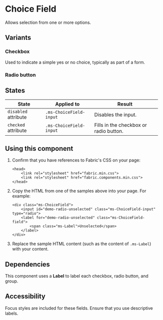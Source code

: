 # Choice Field
Allows selection from one or more options.

## Variants

### Checkbox
Used to indicate a simple yes or no choice, typically as part of a form.

<!---
{{> ChoiceFieldElem props=ChoiceFieldModels.checkbox }}
{{> ChoiceFieldElem props=ChoiceFieldModels.checkboxDisabled }}
{{> ChoiceFieldElem props=ChoiceFieldModels.checkboxSelected }}
--->

### Radio button

<!---
{{> ChoiceFieldElem props=ChoiceFieldModels.basic }}
{{> ChoiceFieldElem props=ChoiceFieldModels.disabled }}
{{> ChoiceFieldElem props=ChoiceFieldModels.selected }}
--->


## States
State | Applied to | Result
 --- | --- | ---
`disabled` attribute | `.ms-ChoiceField-input` | Disables the input.
`checked` attribute | `.ms-ChoiceField-input` | Fills in the checkbox or radio button.

## Using this component
1. Confirm that you have references to Fabric's CSS on your page:
    ```
    <head>
        <link rel="stylesheet" href="fabric.min.css">
        <link rel="stylesheet" href="fabric.components.min.css">
    </head>
    ```
2. Copy the HTML from one of the samples above into your page. For example:
    ```
    <div class="ms-ChoiceField">
        <input id="demo-radio-unselected" class="ms-ChoiceField-input" type="radio">
        <label for="demo-radio-unselected" class="ms-ChoiceField-field">
            <span class="ms-Label">Unselected</span>
        </label>
    </div>
    ```
3. Replace the sample HTML content (such as the content of `.ms-Label`) with your content.

## Dependencies
This component uses a **Label** to label each checkbox, radio button, and group.

## Accessibility
Focus styles are included for these fields. Ensure that you use descriptive labels.

<!---
{{> ChoiceFieldJS }}
--->

